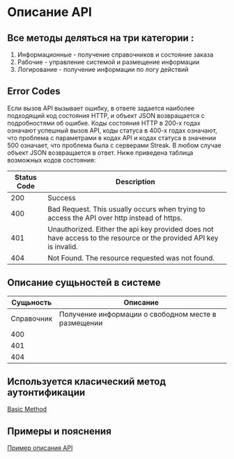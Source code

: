 # Описание API
## Все методы деляться на три категории :   

1. Информационные - получение справочников и состояние заказа   
2. Рабочие - управление системой и размещение информации  
3. Логирование - получение информации по логу действий   


## Error Codes
Если вызов API вызывает ошибку, в ответе задается наиболее подходящий код состояния HTTP, и объект JSON возвращается с подробностями об ошибке. Коды состояния HTTP в 200-х годах означают успешный вызов API, коды статуса в 400-х годах означают, что проблема с параметрами в кодах API и кодах статуса в значении 500 означает, что проблема была с серверами Streak. В любом случае объект JSON возвращается в ответ. Ниже приведена таблица возможных кодов состояния:

|Status Code|	Description|
|------|---|
|200|	Success
|400|	Bad Request. This usually occurs when trying to access the API over http instead of https.
|401|	Unauthorized. Either the api key provided does not have access to the resource or the provided API key is invalid.
|404|	Not Found. The resource requested was not found.

## Описание сущьностей в системе
|Сущьность|	Описание|
|------|---|
|Справочник |Получение информации о свободном месте в размещении	
|400|	
|401|	
|404|	



## Используется класический метод аутонтификации
[Basic Method](https://en.wikipedia.org/wiki/Basic_access_authentication)

## Примеры и пояснения
[Пример описания API](https://www.streak.com/api/#pipeline)  

